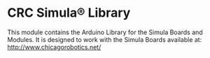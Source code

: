 CRC Simula® Library
==================

This module contains the Arduino Library for the Simula Boards and Modules. 
It is designed to work with the Simula Boards available at: 
http://www.chicagorobotics.net/

